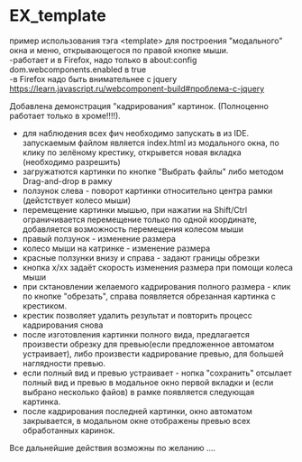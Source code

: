 # EX_template
пример использования тэга  &lt;template&gt; для построения "модального" окна и меню, открывающегося
по правой кнопке мыши.<br>
-работает и в Firefox, надо только в about:config    dom.webcomponents.enabled  в true<br>
-в Firefox надо быть внимательнее с jquery https://learn.javascript.ru/webcomponent-build#проблема-с-jquery

Добавлена демонстрация "кадрирования" картинок. 
(Полноценно работает только в хроме!!!!).
- для наблюдения всех фич необходимо запускать в из IDE. запускаемым файлом является index.html
из модального окна, по клику по зелёному крестику, открывется новая вкладка (необходимо разрешить) 
- загружатются картинки по кнопке "Выбрать файлы" либо методом Drag-and-drop в рамку
- ползунок слева - поворот картинки относительно центра рамки (дейстствует колесо мыши)
- перемещение картинки мышью, при нажатии на Shift/Ctrl ограничивается перемещение только по одной координате, добавляется возможность перемещения колесом мыши
- правый ползунок - изменение размера
- колесо мыши на катринке - изменение размера
- красные ползунки внизу и справа - задают границы обрезки
- кнопка x/xx задаёт скорость изменения размера при помощи колеса мыши
- при сктановлении желаемого кадрирования полного размера - клик по кнопке "обрезать", справа появляется обрезанная картинка с крестиком.
- крестик позволяет удалить результат и повторить процесс кадрирования снова
- после изготовления картинки полного вида, предлагается произвести обрезку для превью(если предложенное автоматом устраивает), либо произвести кадрирование превью, для большей наглядности превью.
- если полный вид и превью устраивает - нопка "сохранить" отсылает полный вид и превью в модальное окно первой вкладки и (если выбрано несколько файов) в рамке появляется следующая картинка.
- после кадрирования последней картинки, окно автоматом закрывается, в модальном окне отображены превью всех обработанных каринок.

Все дальнейшие действия возможны по желанию ....


